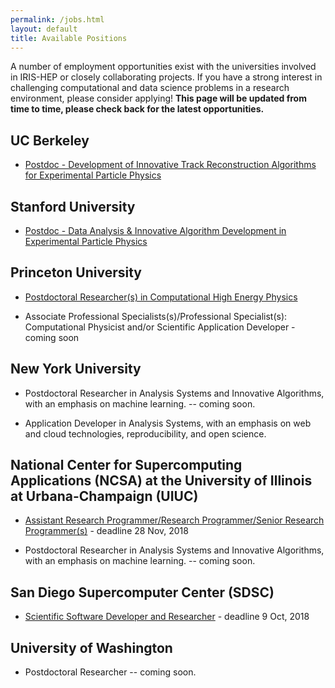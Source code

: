 ```yaml
---
permalink: /jobs.html
layout: default
title: Available Positions
---
```


 A number of employment opportunities exist with the universities involved in IRIS-HEP or closely collaborating projects. If you have a strong interest in challenging computational and data science problems in a research environment, please consider applying! **This page will be updated from time to time, please check back for the latest opportunities.**

## UC Berkeley
  * [Postdoc - Development of Innovative Track Reconstruction Algorithms for Experimental Particle Physics](http://inspirehep.net/record/1694661)

## Stanford University

  * [Postdoc - Data Analysis & Innovative Algorithm Development in Experimental Particle Physics](https://academicjobsonline.org/ajo/jobs/12036)

## Princeton University

  * [Postdoctoral Researcher(s) in Computational High Energy Physics](https://puwebp.princeton.edu/AcadHire/apply/application.xhtml?listingId=9181) 

  * Associate Professional Specialists(s)/Professional Specialist(s): Computational Physicist and/or Scientific Application Developer - coming soon

## New York University

   * Postdoctoral Researcher in Analysis Systems and Innovative Algorithms, with an emphasis on machine learning. -- coming soon.

   * Application Developer in Analysis Systems, with an emphasis on web and cloud technologies, reproducibility, and open science.

## National Center for Supercomputing Applications (NCSA) at the University of Illinois at Urbana-Champaign (UIUC)

  * [Assistant Research Programmer/Research Programmer/Senior Research Programmer(s)](https://jobs.illinois.edu/academic-job-board/job-details?jobID=93366) - deadline 28 Nov, 2018

  * Postdoctoral Researcher in Analysis Systems and Innovative Algorithms, with an emphasis on machine learning. -- coming soon.

## San Diego Supercomputer Center (SDSC)

  * [Scientific Software Developer and Researcher](https://jobs.ucsd.edu/bulletin/job.aspx?jobnum_in=95847) - deadline 9 Oct, 2018

## University of Washington

  * Postdoctoral Researcher -- coming soon.


